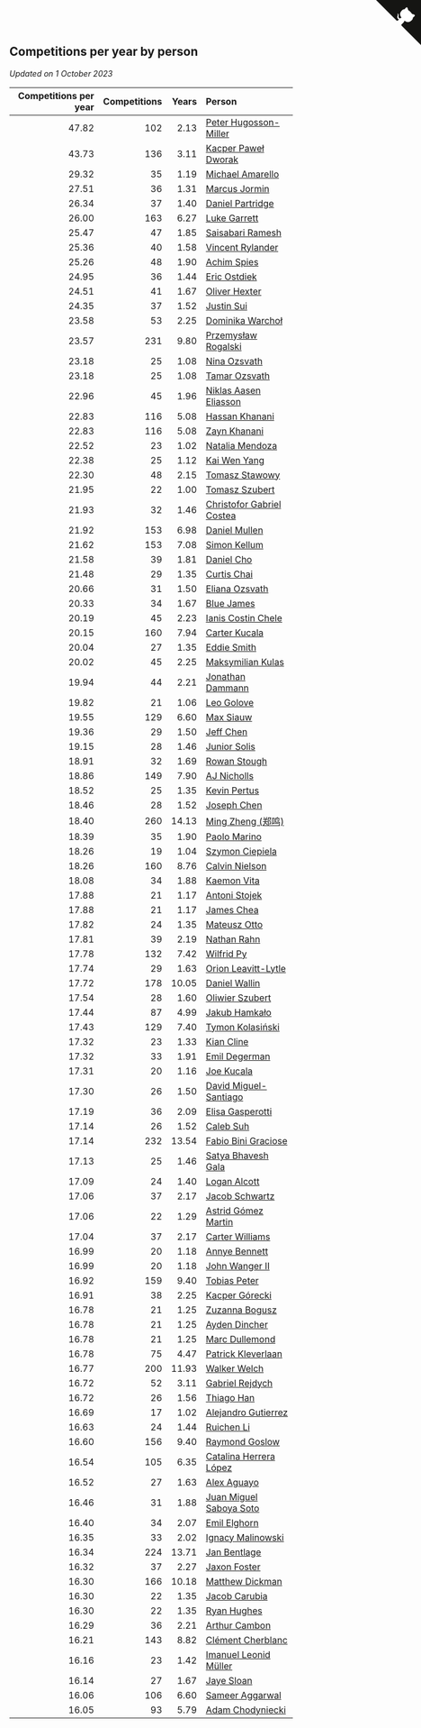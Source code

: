 ## Competitions per year by person

*Updated on  1 October 2023*

| Competitions per year | Competitions | Years | Person |
| ---: | ---: | ---: | :--- |
| 47.82 | 102 | 2.13 | [Peter Hugosson-Miller](https://www.worldcubeassociation.org/persons/2021HUGO01) |
| 43.73 | 136 | 3.11 | [Kacper Paweł Dworak](https://www.worldcubeassociation.org/persons/2020DWOR01) |
| 29.32 | 35 | 1.19 | [Michael Amarello](https://www.worldcubeassociation.org/persons/2022AMAR09) |
| 27.51 | 36 | 1.31 | [Marcus Jormin](https://www.worldcubeassociation.org/persons/2022JORM01) |
| 26.34 | 37 | 1.40 | [Daniel Partridge](https://www.worldcubeassociation.org/persons/2022PART02) |
| 26.00 | 163 | 6.27 | [Luke Garrett](https://www.worldcubeassociation.org/persons/2017GARR05) |
| 25.47 | 47 | 1.85 | [Saisabari Ramesh](https://www.worldcubeassociation.org/persons/2021RAME01) |
| 25.36 | 40 | 1.58 | [Vincent Rylander](https://www.worldcubeassociation.org/persons/2022RYLA01) |
| 25.26 | 48 | 1.90 | [Achim Spies](https://www.worldcubeassociation.org/persons/2021SPIE01) |
| 24.95 | 36 | 1.44 | [Eric Ostdiek](https://www.worldcubeassociation.org/persons/2022OSTD01) |
| 24.51 | 41 | 1.67 | [Oliver Hexter](https://www.worldcubeassociation.org/persons/2022HEXT01) |
| 24.35 | 37 | 1.52 | [Justin Sui](https://www.worldcubeassociation.org/persons/2022SUIJ01) |
| 23.58 | 53 | 2.25 | [Dominika Warchoł](https://www.worldcubeassociation.org/persons/2021WARC01) |
| 23.57 | 231 | 9.80 | [Przemysław Rogalski](https://www.worldcubeassociation.org/persons/2013ROGA02) |
| 23.18 | 25 | 1.08 | [Nina Ozsvath](https://www.worldcubeassociation.org/persons/2022OZSV03) |
| 23.18 | 25 | 1.08 | [Tamar Ozsvath](https://www.worldcubeassociation.org/persons/2022OZSV04) |
| 22.96 | 45 | 1.96 | [Niklas Aasen Eliasson](https://www.worldcubeassociation.org/persons/2021ELIA01) |
| 22.83 | 116 | 5.08 | [Hassan Khanani](https://www.worldcubeassociation.org/persons/2018KHAN26) |
| 22.83 | 116 | 5.08 | [Zayn Khanani](https://www.worldcubeassociation.org/persons/2018KHAN28) |
| 22.52 | 23 | 1.02 | [Natalia Mendoza](https://www.worldcubeassociation.org/persons/2022MEND24) |
| 22.38 | 25 | 1.12 | [Kai Wen Yang](https://www.worldcubeassociation.org/persons/2022YANG19) |
| 22.30 | 48 | 2.15 | [Tomasz Stawowy](https://www.worldcubeassociation.org/persons/2021STAW01) |
| 21.95 | 22 | 1.00 | [Tomasz Szubert](https://www.worldcubeassociation.org/persons/2022SZUB02) |
| 21.93 | 32 | 1.46 | [Christofor Gabriel Costea](https://www.worldcubeassociation.org/persons/2022COST03) |
| 21.92 | 153 | 6.98 | [Daniel Mullen](https://www.worldcubeassociation.org/persons/2016MULL04) |
| 21.62 | 153 | 7.08 | [Simon Kellum](https://www.worldcubeassociation.org/persons/2016KELL12) |
| 21.58 | 39 | 1.81 | [Daniel Cho](https://www.worldcubeassociation.org/persons/2021CHOD01) |
| 21.48 | 29 | 1.35 | [Curtis Chai](https://www.worldcubeassociation.org/persons/2022CHAI02) |
| 20.66 | 31 | 1.50 | [Eliana Ozsvath](https://www.worldcubeassociation.org/persons/2022OZSV01) |
| 20.33 | 34 | 1.67 | [Blue James](https://www.worldcubeassociation.org/persons/2022JAME01) |
| 20.19 | 45 | 2.23 | [Ianis Costin Chele](https://www.worldcubeassociation.org/persons/2021CHEL01) |
| 20.15 | 160 | 7.94 | [Carter Kucala](https://www.worldcubeassociation.org/persons/2015KUCA01) |
| 20.04 | 27 | 1.35 | [Eddie Smith](https://www.worldcubeassociation.org/persons/2022SMIT20) |
| 20.02 | 45 | 2.25 | [Maksymilian Kulas](https://www.worldcubeassociation.org/persons/2021KULA02) |
| 19.94 | 44 | 2.21 | [Jonathan Dammann](https://www.worldcubeassociation.org/persons/2021DAMM01) |
| 19.82 | 21 | 1.06 | [Leo Golove](https://www.worldcubeassociation.org/persons/2022GOLO02) |
| 19.55 | 129 | 6.60 | [Max Siauw](https://www.worldcubeassociation.org/persons/2017SIAU02) |
| 19.36 | 29 | 1.50 | [Jeff Chen](https://www.worldcubeassociation.org/persons/2022CHEN19) |
| 19.15 | 28 | 1.46 | [Junior Solis](https://www.worldcubeassociation.org/persons/2022SOLI03) |
| 18.91 | 32 | 1.69 | [Rowan Stough](https://www.worldcubeassociation.org/persons/2022STOU01) |
| 18.86 | 149 | 7.90 | [AJ Nicholls](https://www.worldcubeassociation.org/persons/2015NICH04) |
| 18.52 | 25 | 1.35 | [Kevin Pertus](https://www.worldcubeassociation.org/persons/2022PERT01) |
| 18.46 | 28 | 1.52 | [Joseph Chen](https://www.worldcubeassociation.org/persons/2022CHEN16) |
| 18.40 | 260 | 14.13 | [Ming Zheng (郑鸣)](https://www.worldcubeassociation.org/persons/2009ZHEN11) |
| 18.39 | 35 | 1.90 | [Paolo Marino](https://www.worldcubeassociation.org/persons/2021MARI04) |
| 18.26 | 19 | 1.04 | [Szymon Ciepiela](https://www.worldcubeassociation.org/persons/2022CIEP01) |
| 18.26 | 160 | 8.76 | [Calvin Nielson](https://www.worldcubeassociation.org/persons/2014NIEL03) |
| 18.08 | 34 | 1.88 | [Kaemon Vita](https://www.worldcubeassociation.org/persons/2021VITA01) |
| 17.88 | 21 | 1.17 | [Antoni Stojek](https://www.worldcubeassociation.org/persons/2022STOJ03) |
| 17.88 | 21 | 1.17 | [James Chea](https://www.worldcubeassociation.org/persons/2022CHEA05) |
| 17.82 | 24 | 1.35 | [Mateusz Otto](https://www.worldcubeassociation.org/persons/2022OTTO01) |
| 17.81 | 39 | 2.19 | [Nathan Rahn](https://www.worldcubeassociation.org/persons/2021RAHN01) |
| 17.78 | 132 | 7.42 | [Wilfrid Py](https://www.worldcubeassociation.org/persons/2016PYWI01) |
| 17.74 | 29 | 1.63 | [Orion Leavitt-Lytle](https://www.worldcubeassociation.org/persons/2022LEAV01) |
| 17.72 | 178 | 10.05 | [Daniel Wallin](https://www.worldcubeassociation.org/persons/2013WALL03) |
| 17.54 | 28 | 1.60 | [Oliwier Szubert](https://www.worldcubeassociation.org/persons/2022SZUB01) |
| 17.44 | 87 | 4.99 | [Jakub Hamkało](https://www.worldcubeassociation.org/persons/2018HAMK01) |
| 17.43 | 129 | 7.40 | [Tymon Kolasiński](https://www.worldcubeassociation.org/persons/2016KOLA02) |
| 17.32 | 23 | 1.33 | [Kian Cline](https://www.worldcubeassociation.org/persons/2022CLIN01) |
| 17.32 | 33 | 1.91 | [Emil Degerman](https://www.worldcubeassociation.org/persons/2021DEGE01) |
| 17.31 | 20 | 1.16 | [Joe Kucala](https://www.worldcubeassociation.org/persons/2022KUCA01) |
| 17.30 | 26 | 1.50 | [David Miguel-Santiago](https://www.worldcubeassociation.org/persons/2022MIGU02) |
| 17.19 | 36 | 2.09 | [Elisa Gasperotti](https://www.worldcubeassociation.org/persons/2021GASP01) |
| 17.14 | 26 | 1.52 | [Caleb Suh](https://www.worldcubeassociation.org/persons/2022SUHC01) |
| 17.14 | 232 | 13.54 | [Fabio Bini Graciose](https://www.worldcubeassociation.org/persons/2010GRAC02) |
| 17.13 | 25 | 1.46 | [Satya Bhavesh Gala](https://www.worldcubeassociation.org/persons/2022GALA03) |
| 17.09 | 24 | 1.40 | [Logan Alcott](https://www.worldcubeassociation.org/persons/2022ALCO02) |
| 17.06 | 37 | 2.17 | [Jacob Schwartz](https://www.worldcubeassociation.org/persons/2021SCHW01) |
| 17.06 | 22 | 1.29 | [Astrid Gómez Martin](https://www.worldcubeassociation.org/persons/2022MART26) |
| 17.04 | 37 | 2.17 | [Carter Williams](https://www.worldcubeassociation.org/persons/2021WILL06) |
| 16.99 | 20 | 1.18 | [Annye Bennett](https://www.worldcubeassociation.org/persons/2022BENN11) |
| 16.99 | 20 | 1.18 | [John Wanger II](https://www.worldcubeassociation.org/persons/2022WANG39) |
| 16.92 | 159 | 9.40 | [Tobias Peter](https://www.worldcubeassociation.org/persons/2014PETE03) |
| 16.91 | 38 | 2.25 | [Kacper Górecki](https://www.worldcubeassociation.org/persons/2021GORE01) |
| 16.78 | 21 | 1.25 | [Zuzanna Bogusz](https://www.worldcubeassociation.org/persons/2022BOGU01) |
| 16.78 | 21 | 1.25 | [Ayden Dincher](https://www.worldcubeassociation.org/persons/2022DINC01) |
| 16.78 | 21 | 1.25 | [Marc Dullemond](https://www.worldcubeassociation.org/persons/2022DULL01) |
| 16.78 | 75 | 4.47 | [Patrick Kleverlaan](https://www.worldcubeassociation.org/persons/2019KLEV01) |
| 16.77 | 200 | 11.93 | [Walker Welch](https://www.worldcubeassociation.org/persons/2011WELC01) |
| 16.72 | 52 | 3.11 | [Gabriel Rejdych](https://www.worldcubeassociation.org/persons/2020REJD01) |
| 16.72 | 26 | 1.56 | [Thiago Han](https://www.worldcubeassociation.org/persons/2022HANT01) |
| 16.69 | 17 | 1.02 | [Alejandro Gutierrez](https://www.worldcubeassociation.org/persons/2022GUTI09) |
| 16.63 | 24 | 1.44 | [Ruichen Li](https://www.worldcubeassociation.org/persons/2022LIRU02) |
| 16.60 | 156 | 9.40 | [Raymond Goslow](https://www.worldcubeassociation.org/persons/2014GOSL01) |
| 16.54 | 105 | 6.35 | [Catalina Herrera López](https://www.worldcubeassociation.org/persons/2017LOPE31) |
| 16.52 | 27 | 1.63 | [Alex Aguayo](https://www.worldcubeassociation.org/persons/2022AGUA01) |
| 16.46 | 31 | 1.88 | [Juan Miguel Saboya Soto](https://www.worldcubeassociation.org/persons/2021SOTO01) |
| 16.40 | 34 | 2.07 | [Emil Elghorn](https://www.worldcubeassociation.org/persons/2021ELGH01) |
| 16.35 | 33 | 2.02 | [Ignacy Malinowski](https://www.worldcubeassociation.org/persons/2021MALI02) |
| 16.34 | 224 | 13.71 | [Jan Bentlage](https://www.worldcubeassociation.org/persons/2010BENT01) |
| 16.32 | 37 | 2.27 | [Jaxon Foster](https://www.worldcubeassociation.org/persons/2021FOST01) |
| 16.30 | 166 | 10.18 | [Matthew Dickman](https://www.worldcubeassociation.org/persons/2013DICK01) |
| 16.30 | 22 | 1.35 | [Jacob Carubia](https://www.worldcubeassociation.org/persons/2022CARU02) |
| 16.30 | 22 | 1.35 | [Ryan Hughes](https://www.worldcubeassociation.org/persons/2022HUGH04) |
| 16.29 | 36 | 2.21 | [Arthur Cambon](https://www.worldcubeassociation.org/persons/2021CAMB01) |
| 16.21 | 143 | 8.82 | [Clément Cherblanc](https://www.worldcubeassociation.org/persons/2014CHER05) |
| 16.16 | 23 | 1.42 | [Imanuel Leonid Müller](https://www.worldcubeassociation.org/persons/2022MULL02) |
| 16.14 | 27 | 1.67 | [Jaye Sloan](https://www.worldcubeassociation.org/persons/2022SLOA01) |
| 16.06 | 106 | 6.60 | [Sameer Aggarwal](https://www.worldcubeassociation.org/persons/2017AGGA01) |
| 16.05 | 93 | 5.79 | [Adam Chodyniecki](https://www.worldcubeassociation.org/persons/2017CHOD02) |


<a href="https://github.com/jonatanklosko/wca_statistics" class="github-corner" aria-label="View source on Github"><svg width="80" height="80" viewBox="0 0 250 250" style="fill:#151513; color:#fff; position: absolute; top: 0; border: 0; right: 0;" aria-hidden="true"><path d="M0,0 L115,115 L130,115 L142,142 L250,250 L250,0 Z"></path><path d="M128.3,109.0 C113.8,99.7 119.0,89.6 119.0,89.6 C122.0,82.7 120.5,78.6 120.5,78.6 C119.2,72.0 123.4,76.3 123.4,76.3 C127.3,80.9 125.5,87.3 125.5,87.3 C122.9,97.6 130.6,101.9 134.4,103.2" fill="currentColor" style="transform-origin: 130px 106px;" class="octo-arm"></path><path d="M115.0,115.0 C114.9,115.1 118.7,116.5 119.8,115.4 L133.7,101.6 C136.9,99.2 139.9,98.4 142.2,98.6 C133.8,88.0 127.5,74.4 143.8,58.0 C148.5,53.4 154.0,51.2 159.7,51.0 C160.3,49.4 163.2,43.6 171.4,40.1 C171.4,40.1 176.1,42.5 178.8,56.2 C183.1,58.6 187.2,61.8 190.9,65.4 C194.5,69.0 197.7,73.2 200.1,77.6 C213.8,80.2 216.3,84.9 216.3,84.9 C212.7,93.1 206.9,96.0 205.4,96.6 C205.1,102.4 203.0,107.8 198.3,112.5 C181.9,128.9 168.3,122.5 157.7,114.1 C157.9,116.9 156.7,120.9 152.7,124.9 L141.0,136.5 C139.8,137.7 141.6,141.9 141.8,141.8 Z" fill="currentColor" class="octo-body"></path></svg></a><style>.github-corner:hover .octo-arm{animation:octocat-wave 560ms ease-in-out}@keyframes octocat-wave{0%,100%{transform:rotate(0)}20%,60%{transform:rotate(-25deg)}40%,80%{transform:rotate(10deg)}}@media (max-width:500px){.github-corner:hover .octo-arm{animation:none}.github-corner .octo-arm{animation:octocat-wave 560ms ease-in-out}}</style>
